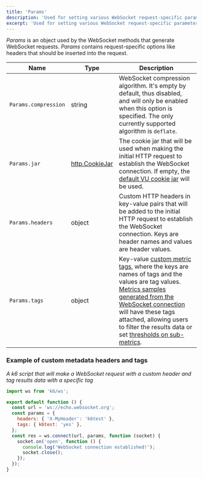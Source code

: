 ```yaml
---
title: 'Params'
description: 'Used for setting various WebSocket request-specific parameters such as headers, tags, etc.'
excerpt: 'Used for setting various WebSocket request-specific parameters such as headers, tags, etc.'
---
```


_Params_ is an object used by the WebSocket methods that generate WebSocket requests. _Params_ contains request-specific options like headers that should be inserted into the request.

| Name                  | Type   | Description |
| --------------------- | ------ | ----------- |
| `Params.compression`  | string | WebSocket compression algorithm. It's empty by default, thus disabled, and will only be enabled when this option is specified. The only currently supported algorithm is `deflate`. |
| `Params.jar`          | [http.CookieJar](https://k6.io/docs/javascript-api/k6-http/cookiejar/) | The cookie jar that will be used when making the initial HTTP request to establish the WebSocket connection. If empty, the [default VU cookie jar](https://k6.io/docs/javascript-api/k6-http/cookiejar-method) will be used. |
| `Params.headers`      | object | Custom HTTP headers in key-value pairs that will be added to the initial HTTP request to establish the WebSocket connection. Keys are header names and values are header values. |
| `Params.tags`         | object | Key-value [custom metric tags](https://k6.io/docs/using-k6/tags-and-groups/#user-defined-tags), where the keys are names of tags and the values are tag values. [Metrics samples generated from the WebSocket connection](https://k6.io/docs/javascript-api/k6-ws/socket/#websocket-built-in-metrics) will have these tags attached, allowing users to filter the results data or set [thresholds on sub-metrics](https://k6.io/docs/using-k6/thresholds/#thresholds-on-tags). |

### Example of custom metadata headers and tags

_A k6 script that will make a WebSocket request with a custom header and tag results data with a specific tag_

<CodeGroup labels={[]}>

```javascript
import ws from 'k6/ws';

export default function () {
  const url = 'ws://echo.websocket.org';
  const params = {
    headers: { 'X-MyHeader': 'k6test' },
    tags: { k6test: 'yes' },
  };
  const res = ws.connect(url, params, function (socket) {
    socket.on('open', function () {
      console.log('WebSocket connection established!');
      socket.close();
    });
  });
}
```

</CodeGroup>

